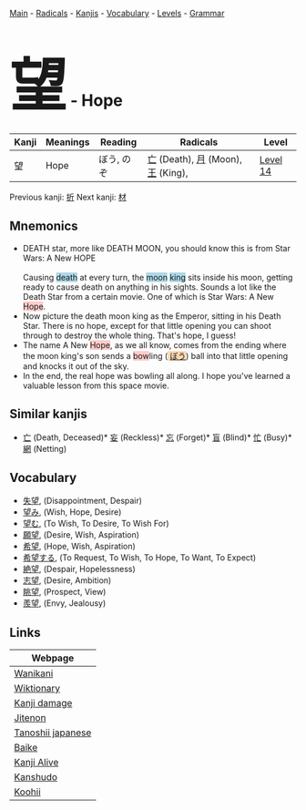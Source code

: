 <style> bigfont {font-size: 100px}</style>
[Main](../README.md) -
[Radicals](../radicals.md) -
[Kanjis](../kanjis.md) -
[Vocabulary](../vocabulary.md) -
[Levels](../levels.md) -
[Grammar](../grammar.md)
# <bigfont> 望</bigfont> - Hope 

| Kanji | Meanings | Reading | Radicals | Level |
| --- | --- | --- | --- | --- |
| 望 | Hope | ぼう, のぞ | [亡](../radicals/亡.md) (Death), [月](../radicals/月.md) (Moon), [王](../radicals/王.md) (King),  | [Level 14](../levels/wk_level14.md) |

Previous kanji: [折](折.md) Next kanji: [材](材.md) 

## Mnemonics
 * DEATH star, more like DEATH MOON, you should know this is from Star Wars: A New&nbsp;HOPE<br><br>Causing <span style="background-color:#ADD8E6"> death</span> at every turn, the <span style="background-color:#ADD8E6"> moon</span> <span style="background-color:#ADD8E6"> king</span> sits inside his moon, getting ready to cause death on anything in his sights. Sounds a lot like the Death Star from a certain movie. One of which is Star Wars: A New <span style="background-color:#ffcccb"> Hope</span>.
* Now picture the death moon king as the Emperor, sitting in his Death Star. There is no hope, except for that little opening you can shoot through to destroy the whole thing. That's hope, I guess!
* The name A New <span style="background-color:#ffcccb"> Hope</span>, as we all know, comes from the ending where the moon king's son sends a <span style="background-color:#ffcccb"> bow</span>ling (<span style="background-color:#fed8b1"> [ぼう](https://jisho.org/search/ぼう)</span>) ball into that little opening and knocks it out of the sky.
* In the end, the real hope was bowling all along. I hope you've learned a valuable lesson from this space movie.


## Similar kanjis
 * [亡](亡.md) (Death, Deceased)* [妄](妄.md) (Reckless)* [忘](忘.md) (Forget)* [盲](盲.md) (Blind)* [忙](忙.md) (Busy)* [網](網.md) (Netting)


## Vocabulary
 * [失望](../vocabulary/望.md), (Disappointment, Despair)
* [望み](../vocabulary/望.md), (Wish, Hope, Desire)
* [望む](../vocabulary/望.md), (To Wish, To Desire, To Wish For)
* [願望](../vocabulary/望.md), (Desire, Wish, Aspiration)
* [希望](../vocabulary/望.md), (Hope, Wish, Aspiration)
* [希望する](../vocabulary/望.md), (To Request, To Wish, To Hope, To Want, To Expect)
* [絶望](../vocabulary/望.md), (Despair, Hopelessness)
* [志望](../vocabulary/望.md), (Desire, Ambition)
* [眺望](../vocabulary/望.md), (Prospect, View)
* [羨望](../vocabulary/望.md), (Envy, Jealousy)



## Links 

| Webpage |
| --- |
| [Wanikani          ](https://www.wanikani.com/kanji/望) |
| [Wiktionary        ](https://en.wiktionary.org/wiki/望) |
| [Kanji damage      ](http://www.kanjidamage.com/kanji/search?utf8=✓&q=望) |
| [Jitenon           ](https://jitenon.com/kanji/望) |
| [Tanoshii japanese ](https://www.tanoshiijapanese.com/dictionary/kanji.cfm?k=望) |
| [Baike             ](https://baike.baidu.com/item/望) |
| [Kanji Alive       ](https://app.kanjialive.com/望) |
| [Kanshudo          ](https://www.kanshudo.com/searchmn?q=望) |
| [Koohii            ](https://kanji.koohii.com/study/kanji/望) |
